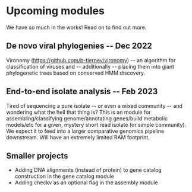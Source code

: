 Upcoming modules
==================
We have so much in the works! Read on to find out more.

## De novo viral phylogenies -- Dec 2022

Vironomy (https://github.com/b-tierney/vironomy) -- an algorithm for classification of viruses and -- additionally -- placing them into giant phylogenetic trees based on conserved HMM discovery.

End-to-end isolate analysis -- Feb 2023
------------------
Tired of sequencing a pure isolate -- or even a mixed community -- and wondering what the hell that thing is? This is an module for assembling/classifying genome/annotating genes/build metabolic models/etc for a given, mystery short read isolate (or simple community). We expect it to feed into a larger comparative genomics pipeline downstream. Will have an extremely limited RAM footprint.

Smaller projects
---------------
* Adding DNA alignments (instead of protein) to gene catalog construction in the gene catalog module
* Adding checkv as an optional flag in the assembly module
